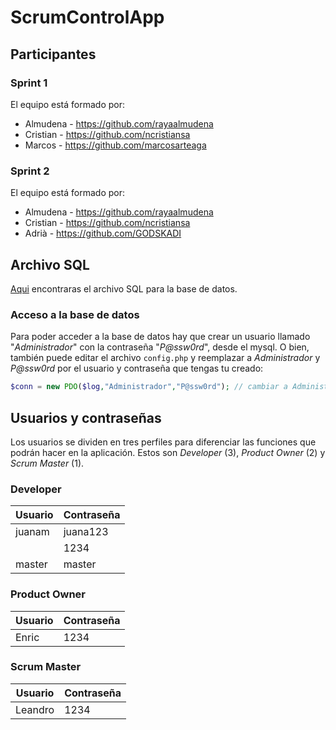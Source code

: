 # ScrumControlApp

## Participantes <a name="participantes"></a>

### Sprint 1 <a name="sprint1"></a>

El equipo está formado por:
- Almudena - https://github.com/rayaalmudena
- Cristian - https://github.com/ncristiansa
- Marcos - https://github.com/marcosarteaga

### Sprint 2 <a name="sprint2"></a>

El equipo está formado por:
- Almudena - https://github.com/rayaalmudena
- Cristian - https://github.com/ncristiansa
- Adrià - https://github.com/GODSKADI

## Archivo SQL <a name="sql-data"></a>

[Aqui](https://github.com/ncristiansa/ProjecteScrum/blob/master/ScrumDBfinal.sql) encontraras el archivo SQL para la base de datos.

### Acceso a la base de datos <a name="acceso-bd"></a>

Para poder acceder a la base de datos hay que crear un usuario llamado "*Administrador*" con la contraseña "*P@ssw0rd*", desde el mysql. O bien, también puede editar el archivo ```config.php``` y reemplazar a *Administrador* y *P@ssw0rd* por el usuario y contraseña que tengas tu creado:

``` php
$conn = new PDO($log,"Administrador","P@ssw0rd"); // cambiar a Administrador por el otro usuario y la P@ssw0rd por su contraseña correspondiente
```


## Usuarios y contraseñas <a name="user-pass"></a>
Los usuarios se dividen en tres perfiles para diferenciar las funciones que podrán hacer en la aplicación. 
Estos son *Developer* (3), *Product Owner* (2) y *Scrum Master* (1).

### Developer <a name="dev"></a>

| Usuario | Contraseña |
|---|---|
| juanam | juana123 |
|  | 1234 |
| master | master |

### Product Owner <a name="po"></a>

| Usuario | Contraseña |
|---|---|
| Enric | 1234 |

### Scrum Master <a name="sm"></a>

| Usuario | Contraseña |
|---|---|
| Leandro | 1234 |
